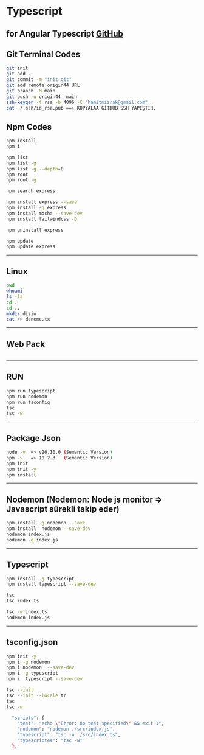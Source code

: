 # Typescript
for Angular Typescript 
[GitHub](https://github.com/hamitmizrak/Typescript-ogreniyorum)
--- 

## Git Terminal Codes
```sh
git init 
git add .
git commit -m "init git"
git add remote origin44 URL
git branch -M main
git push -u origin44  main
ssh-keygen -t rsa -b 4096 -C "hamitmizrak@gmail.com"
cat ~/.ssh/id_rsa.pub ==> KOPYALAA GİTHUB SSH YAPIŞTIR.
```

## Npm Codes
```sh
npm install
npm i 

npm list 
npm list -g
npm list -g --depth=0
npm root
npm root -g

npm search express

npm install express --save 
npm install -g express 
npm install mocha --save-dev 
npm install tailwindcss -D

npm uninstall express

npm update 
npm update express
```

---
## Linux 
```sh
pwd
whoami
ls -la
cd .
cd ..
mkdir dizin
cat >> deneme.tx
```

---
## Web Pack
```sh

```

---
## RUN
```sh
npm run typescript
npm run nodemon
npm run tsconfig  
tsc 
tsc -w
```

--- 


## Package Json 
```sh
node -v  => v20.10.0 (Semantic Version)
npm -v   => 10.2.3   (Semantic Version)
npm init
npm init -y
npm install
```

---
## Nodemon (Nodemon: Node js monitor => Javascript sürekli takip eder)
```sh
npm install -g nodemon --save 
npm install  nodemon --save-dev
nodemon index.js
nodemon -q index.js
```

---
## Typescript
```sh
npm install -g typescript 
npm install typescript --save-dev

tsc 
tsc index.ts

tsc -w index.ts
nodemon index.js
```

---
## tsconfig.json
```sh
npm init -y 
npm i -g nodemon  
npm i nodemon  --save-dev
npm i -g typescript
npm i  typescript --save-dev

tsc --init 
tsc --init --locale tr
tsc
tsc -w

  "scripts": {
    "test": "echo \"Error: no test specified\" && exit 1",
    "nodemon": "nodemon ./src/index.js",
    "typescript": "tsc -w ./src/index.ts",
    "typescript44": "tsc -w"
  },
```





